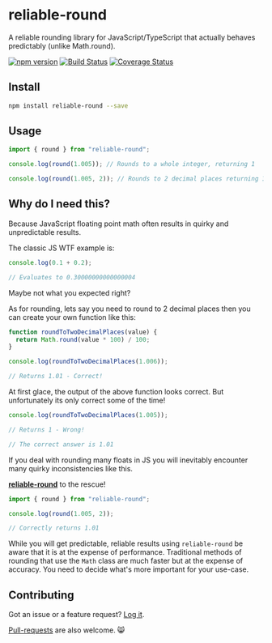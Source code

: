 # reliable-round

A reliable rounding library for JavaScript/TypeScript that actually behaves predictably (unlike Math.round).

[![npm version](https://badge.fury.io/js/reliable-round.svg)](https://badge.fury.io/js/reliable-round)
[![Build Status](https://travis-ci.org/codeandcats/reliable-round.svg?branch=master)](https://travis-ci.org/codeandcats/reliable-round)
[![Coverage Status](https://coveralls.io/repos/github/codeandcats/reliable-round/badge.svg?branch=master)](https://coveralls.io/github/codeandcats/reliable-round?branch=master)

## Install

```sh
npm install reliable-round --save
```

## Usage

```javascript
import { round } from "reliable-round";

console.log(round(1.005)); // Rounds to a whole integer, returning 1

console.log(round(1.005, 2)); // Rounds to 2 decimal places returning 1.01
```

## Why do I need this?

Because JavaScript floating point math often results in quirky and unpredictable results.

The classic JS WTF example is:

```javascript
console.log(0.1 + 0.2);

// Evaluates to 0.30000000000000004
```

Maybe not what you expected right?

As for rounding, lets say you need to round to 2 decimal places then you can create your own function like this:

```javascript
function roundToTwoDecimalPlaces(value) {
  return Math.round(value * 100) / 100;
}

console.log(roundToTwoDecimalPlaces(1.006));

// Returns 1.01 - Correct!
```

At first glace, the output of the above function looks correct. But unfortunately its only correct some of the time!

```javascript
console.log(roundToTwoDecimalPlaces(1.005));

// Returns 1 - Wrong!

// The correct answer is 1.01
```

If you deal with rounding many floats in JS you will inevitably encounter many quirky inconsistencies like this.

[**reliable-round**](https://www.npmjs.com/package/reliable-round) to the rescue!

```javascript
import { round } from "reliable-round";

console.log(round(1.005, 2));

// Correctly returns 1.01
```

While you will get predictable, reliable results using `reliable-round` be aware that it is at the expense of performance. Traditional methods of rounding that use the `Math` class are much faster but at the expense of accuracy. You need to decide what's more important for your use-case.

## Contributing

Got an issue or a feature request? [Log it](https://github.com/codeandcats/reliable-round/issues).

[Pull-requests](https://github.com/codeandcats/reliable-round/pulls) are also welcome. 😸
